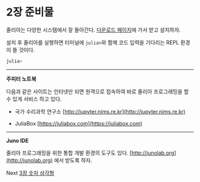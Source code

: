 # 2장 준비물

줄리아는 다양한 시스템에서 잘 돌아간다. [다운로드 페이지](http://julialang.org/downloads/)에 가서 받고 설치하자.

설치 후 줄리아를 실행하면 터미널에 `julia>`와 함께 코드 입력을 기다리는 REPL 환경이 뜰 것이다.

```julia
julia>
```

---

**주피터 노트북**

다음과 같은 사이트는 인터넷만 되면 원격으로 접속하여 바로 줄리아 프로그래밍을 할 수 있게 서비스 하고 있다.

* 국가 수리과학 연구소 [http://jupyter.nims.re.kr](http://jupyter.nims.re.kr)

* JuliaBox [https://juliabox.com](https://juliabox.com)

---

**Juno IDE**

줄리아 프로그래밍을 위한 통합 개발 환경의 도구도 있다. [http://junolab.org](http://junolab.org) 에서 받도록 하자.


Next [3장 숫자 삼각형](chapter-3.md)

